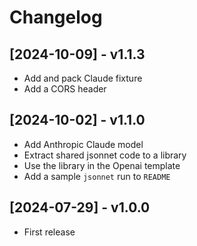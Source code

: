 # Changelog

## [2024-10-09] - v1.1.3

- Add and pack Claude fixture
- Add a CORS header


## [2024-10-02] - v1.1.0

- Add Anthropic Claude model
- Extract shared jsonnet code to a library
- Use the library in the Openai template
- Add a sample `jsonnet` run to `README`


## [2024-07-29] - v1.0.0

- First release
